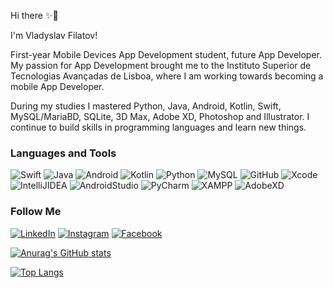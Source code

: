 Hi there ✨🚀

I'm Vladyslav Filatov!

First-year Mobile Devices App Development student, future App Developer. My passion for App Development brought me to the Instituto Superior de Tecnologias Avançadas de Lisboa, where I am working towards becoming a mobile App Developer.

During my studies I mastered Python, Java, Android, Kotlin, Swift, MySQL/MariaBD, SQLite, 3D Max, Adobe XD, Photoshop and Illustrator. I continue to build skills in programming languages and learn new things.



### Languages and Tools

![Swift](https://img.shields.io/badge/-Swift-FF6100?style=for-the-badge&logo=swift?logoColor=FF6100&show_icons=true
)
![Java](https://img.shields.io/badge/-Java-FF1B00?style=for-the-badge&logo=Java?logoColor=FF1B00)
![Android](https://img.shields.io/badge/-Android-0000FF?style=for-the-badge&logo=Android?logoColor=0000FF)
![Kotlin](https://img.shields.io/badge/-Kotlin-8D42FF?style=for-the-badge&logo=Kotlin?logoColor=8D42FF)
![Python](https://img.shields.io/badge/-Python-009712?style=for-the-badge&logo=Python?logoColor=009712)
![MySQL](https://img.shields.io/badge/-MySQL-8C0006?style=for-the-badge&logo=MySQL?logoColor=8C0006)
![GitHub](https://img.shields.io/badge/-GitHub-000000?style=for-the-badge&logo=GitHub?logoColor=000000)
![Xcode](https://img.shields.io/badge/-Xcode-0061FF?style=for-the-badge&logo=Xcode?logoColor=0061FF)
![IntelliJIDEA](https://img.shields.io/badge/-IntelliJIDEA-D81000?style=for-the-badge&logo=IntelliJIDEA?logoColor=D81000)
![AndroidStudio](https://img.shields.io/badge/-AndroidStudio-00FFF7?style=for-the-badge&logo=AndroidStudio?logoColor=00FFF7)
![PyCharm](https://img.shields.io/badge/-PyCharm-038114?style=for-the-badge&logo=PyCharm?logoColor=038114)
![XAMPP](https://img.shields.io/badge/-XAMPP-C77600?style=for-the-badge&logo=XAMPP?logoColor=C77600)
![AdobeXD](https://img.shields.io/badge/-AdobeXD-FF00F0?style=for-the-badge&logo=AdobeXD?logoColor=FF00F0)

### Follow Me

[![LinkedIn](https://img.shields.io/badge/-LinkedIn-00BCF9?style=for-the-badge&logo=LinkedIn?logoColor=00BCF9)](https://www.linkedin.com/in/vladyslav-filatov-71671619a/)
[![Instagram](https://img.shields.io/badge/-Instagram-DE0000?style=for-the-badge&logo=Instagram?logoColor=DE0000)](https://www.instagram.com/v.l.a.d.f.i.l.a.t.o.v/)
[![Facebook](https://img.shields.io/badge/-Facebook-0043C8?style=for-the-badge&logo=Facebook?logoColor=0043C8)](https://www.facebook.com/profile.php?id=100005000891924)

[![Anurag's GitHub stats](https://github-readme-stats.vercel.app/api?username=VladyslavFilatov&show_icons=true&theme=midnight-purple)](https://github.com/anuraghazra/github-readme-stats)

[![Top Langs](https://github-readme-stats.vercel.app/api/top-langs/?username=VladyslavFilatov&theme=midnight-purple)](https://github.com/anuraghazra/github-readme-stats)










<!---
VladyslavFilatov/VladyslavFilatov is a ✨ special ✨ repository because its `README.md` (this file) appears on your GitHub profile.
You can click the Preview link to take a look at your changes.
--->
